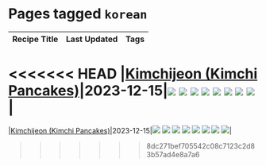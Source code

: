 # Pages tagged `korean`

|Recipe Title|Last Updated|Tags
|:---|:---|:---|
<<<<<<< HEAD
|[Kimchijeon (Kimchi Pancakes)](../recipes/kimchipancakes.md)|2023-12-15|[![](https://img.shields.io/badge/tag-dinner-bb15fd)](../tags/dinner.md) [![](https://img.shields.io/badge/tag-easy-d4602a)](../tags/easy.md) [![](https://img.shields.io/badge/tag-fried-acaf3f)](../tags/fried.md) [![](https://img.shields.io/badge/tag-korean-32c994)](../tags/korean.md) [![](https://img.shields.io/badge/tag-lunch-e5fa6f)](../tags/lunch.md) [![](https://img.shields.io/badge/tag-stovetop-c6d429)](../tags/stovetop.md) [![](https://img.shields.io/badge/tag-vegan-062ab)](../tags/vegan.md) [![](https://img.shields.io/badge/tag-vegetarian-517a72)](../tags/vegetarian.md)|
=======
|[Kimchijeon (Kimchi Pancakes)](../recipes/kimchipancakes.md)|2023-12-15|[![](https://img.shields.io/badge/tag-dinner-bb15fd)](../tags/dinner.md) [![](https://img.shields.io/badge/tag-easy-e4f90)](../tags/easy.md) [![](https://img.shields.io/badge/tag-fried-9fef19)](../tags/fried.md) [![](https://img.shields.io/badge/tag-korean-1fc54)](../tags/korean.md) [![](https://img.shields.io/badge/tag-lunch-32c994)](../tags/lunch.md) [![](https://img.shields.io/badge/tag-stovetop-5b6ac0)](../tags/stovetop.md) [![](https://img.shields.io/badge/tag-vegan-8a534c)](../tags/vegan.md) [![](https://img.shields.io/badge/tag-vegetarian-6984a1)](../tags/vegetarian.md)|
>>>>>>> 8dc271bef705542c08c7123c2d83b57ad4e8a7a6
